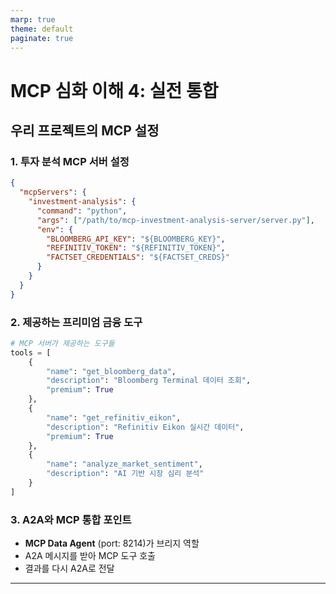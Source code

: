 ```yaml
---
marp: true
theme: default
paginate: true
---
```


# MCP 심화 이해 4: 실전 통합

## 우리 프로젝트의 MCP 설정

### 1. 투자 분석 MCP 서버 설정
```json
{
  "mcpServers": {
    "investment-analysis": {
      "command": "python",
      "args": ["/path/to/mcp-investment-analysis-server/server.py"],
      "env": {
        "BLOOMBERG_API_KEY": "${BLOOMBERG_KEY}",
        "REFINITIV_TOKEN": "${REFINITIV_TOKEN}",
        "FACTSET_CREDENTIALS": "${FACTSET_CREDS}"
      }
    }
  }
}
```

### 2. 제공하는 프리미엄 금융 도구
```python
# MCP 서버가 제공하는 도구들
tools = [
    {
        "name": "get_bloomberg_data",
        "description": "Bloomberg Terminal 데이터 조회",
        "premium": True
    },
    {
        "name": "get_refinitiv_eikon", 
        "description": "Refinitiv Eikon 실시간 데이터",
        "premium": True
    },
    {
        "name": "analyze_market_sentiment",
        "description": "AI 기반 시장 심리 분석"
    }
]
```

### 3. A2A와 MCP 통합 포인트
- **MCP Data Agent** (port: 8214)가 브리지 역할
- A2A 메시지를 받아 MCP 도구 호출
- 결과를 다시 A2A로 전달

---